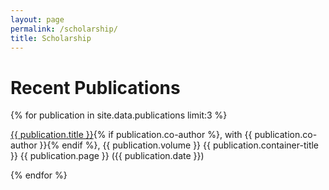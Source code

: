 ```yaml
---
layout: page
permalink: /scholarship/
title: Scholarship
---
```

<!-- Recent Publications -->
# Recent Publications
{% for publication in site.data.publications limit:3 %}
<p><a href="{{ site.baseurl }}/assets/publications/{{ publication.pdf }}" target="_blank">{{ publication.title }}</a>{% if publication.co-author %}, with {{ publication.co-author }}{% endif %}, {{ publication.volume }} {{ publication.container-title }} {{ publication.page }} ({{ publication.date }})</p>
{% endfor %}

<!-- Work in Progress -->
<!-- # Work in Progress

{% for project in site.data.projects %}
<a href="{{ project.osf }}">{{ project.title }}</a>
{% endfor %} -->



